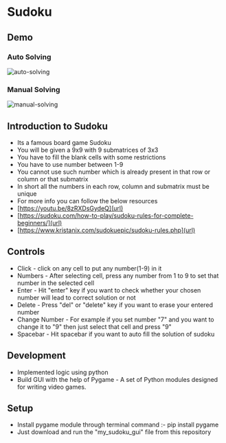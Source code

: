 # Sudoku
## Demo
### Auto Solving
![auto-solving](https://user-images.githubusercontent.com/73168961/129455427-3033f386-5c4a-4915-a6df-a2b5f000e6dd.gif)
### Manual Solving
![manual-solving](https://user-images.githubusercontent.com/73168961/129455647-78188859-4674-43c9-8331-b7b6bddf6f50.gif)
## Introduction to Sudoku
* Its a famous board game Sudoku
* You will be given a 9x9 with 9 submatrices of 3x3
* You have to fill the blank cells with some restrictions
* You have to use number between 1-9
* You cannot use such number which is already present in that row or column or that submatrix
* In short all the numbers in each row, column and submatrix must be unique
* For more info you can follow the below resources
* [https://youtu.be/8zRXDsGydeQ](url)
* [https://sudoku.com/how-to-play/sudoku-rules-for-complete-beginners/](url)
* [https://www.kristanix.com/sudokuepic/sudoku-rules.php](url)

## Controls 
* Click - click on any cell to put any number(1-9) in it
* Numbers - After selecting cell, press any number from 1 to 9 to set that number in the selected cell
* Enter - Hit "enter" key  if you want to check whether your chosen number will lead to correct solution or not
* Delete - Press "del" or "delete" key if you want to erase your entered number
* Change Number - For example if you set number "7" and you want to change it to "9" then just select that cell and press "9"
* Spacebar - Hit spacebar if you want to auto fill the solution of sudoku

## Development
* Implemented logic using python
* Build GUI with the help of Pygame - A set of Python modules designed for writing video games.

## Setup
* Install pygame module through terminal command :- pip install pygame
* Just download and run the "my_sudoku_gui" file from this repository
